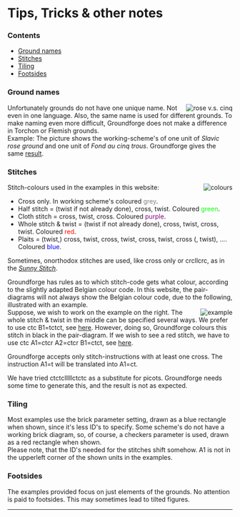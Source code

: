 <style>
  .b-grey {background-color: white; color: grey}
  .b-gree {background-color: white; color: lime}
  .b-purp {background-color: white; color: purple}
  .b-red  {background-color: white; color: red}
  .b-blue {background-color: white; color: blue}  
</style>  

<body>
<h1>Tips, Tricks & other notes</h1>

<h3>Contents</h3>
<ul>
<li><a href="#trck-grna">Ground names</a></li>
<li><a href="#trck-stch">Stitches</a></li>
<li><a href="#trck-tile">Tiling</a></li>
<li><a href="#trck-foot">Footsides</a></li>
</ul>

<h3 id="trck-grna">Ground names</h3>
<p><img alt="rose v.s. cinq" align="right" src="https://maetempels.github.io/MAE-gf/images_wt/gf-slaaf-vierge.png">
Unfortunately grounds do not have one unique name. Not even in one language. Also, the same name is used for different grounds. To make naming even more difficult, Groundforge does not make a difference in Torchon or Flemish grounds.<br> 
Example: The picture shows the working-scheme's of one unit of <i>Slavic rose ground</i> and one unit of <i>Fond au cinq trous</i>. Groundforge gives the same <a href="https://d-bl.github.io/GroundForge/index.html?m=5831%20-4-7%3Bbricks%3B16%3B16%3B0%3B0&s1=ct%20A1%3Dctct%20C1%3Dctct">result</a>.</p>

<h3 id="trck-stch">Stitches</h3>
<p>Stitch-colours used in the examples in this website:
<img alt="colours" align="right" src="https://maetempels.github.io/MAE-gf/images_wt/gf-kleurtjes.png"></p>
<p><ul>
<li>Cross only. In working scheme's coloured <span class="b-grey">grey</span>.</li>
<li>Half stitch = (twist if not already done), cross, twist. Coloured <span class="b-gree">green</span>.</li>
<li>Cloth stitch = cross, twist, cross. Coloured <span class="b-purp">purple</span>.</li>
<li>Whole stitch & twist = (twist if not already done), cross, twist, cross, twist. Coloured <span class="b-red">red</span>.</li>
<li>Plaits = (twist,) cross, twist, cross, twist, cross, twist, cross (, twist), .... Coloured <span class="b-blue">blue</span>.</li>
</ul></p>

<p>Sometimes, onorthodox stitches are used, like <span class="stch">cross only</span> or <span class="stch">crcllcrc</span>, as in the 
<a href="https://github.com/MAETempels/MAE-gf/wiki/Marian's-patterns#sunny-stitch"><i>Sunny Stitch</i></a>.</p>

<p>Groundforge has rules as to which stitch-code gets what colour, according to the slightly adapted Belgian colour code. In this website, the pair-diagrams will not always show the Belgian colour code, due to the following, illustrated with an example.<br>
<img alt="example" align="right" src="https://maetempels.github.io/MAE-gf/images_wt/gf-tctct.png">
Suppose, we wish to work on the example on the right. The whole stitch & twist in the middle can be specified several ways. We prefer to use <span class="stch">ctc B1=tctct</span>, see 
<a href="https://d-bl.github.io/GroundForge/index.html?m=88%2011%3Bbricks%3B16%3B16%3B0%3B0&s1=ctc%20B1%3Dtctct">here</a>. 
However, doing so, Groundforge colours this stitch in black in the pair-diagram. If we wish to see a red stitch, we have to use <span class="stch">ctc A1=ctcr A2=ctcr B1=ctct</span>, see 
<a href="https://d-bl.github.io/GroundForge/index.html?m=88%2011%3Bbricks%3B16%3B16%3B0%3B0&s1=ctc%20B1%3Dctct%20A2%3Dctcr%20A1%3Dctcr">here</a>.</p>

<p>Groundforge accepts only stitch-instructions with at least one cross. The instruction <span class="stch">A1=t</span> will be translated into <span class="stch">A1=ct</span>. </p>
<p>We have tried <span class="stch">ctctclllllctctc</span> as a substitute for picots. Groundforge needs some time to generate this, and the result is not as expected.</p>

<h3 id="trck-tile">Tiling</h3>
<p>Most examples use the <span class="elem">brick</span> parameter setting, drawn as a blue rectangle when shown, since it's less ID's to specify. Some scheme's do not have a working brick diagram, so, of course, a <span class="elem">checkers</span> parameter is used, drawn as a red rectangle when shown. <br>
Please note, that the ID's needed for the stitches shift somehow. <span class="elem">A1</span> is not in the upperleft corner of the shown units in the examples.</p>

<h3 id="trck-foot">Footsides</h3>
<p>The examples provided focus on just elements of the grounds. No attention is paid to footsides. This may sometimes lead to tilted figures.</p> 

<p><hr></p>
</body>
